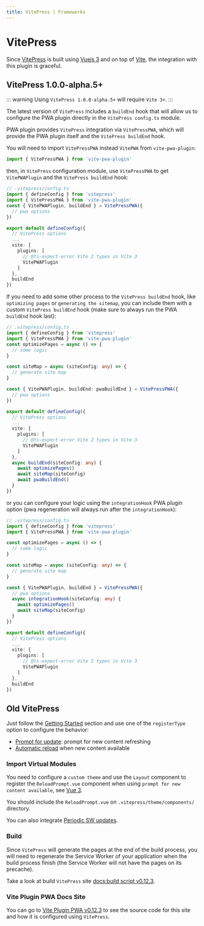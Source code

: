 ```yaml
---
title: VitePress | Frameworks
---
```


# VitePress

Since [VitePress](https://vitepress.vuejs.org/) is built using [Vuejs 3](https://v3.vuejs.org/) and 
on top of [Vite](https://vitejs.dev/), the integration with this plugin is graceful.

## VitePress 1.0.0-alpha.5+

::: warning
Using `VitePress 1.0.0-alpha.5+` will require `Vite 3+`.
:::

The latest version of `VitePress` includes a `buildEnd` hook that will allow us to configure the PWA plugin directly in the `VitePress config.ts` module.

PWA plugin provides `VitePress` integration via `VitePressPWA`, which will provide the PWA plugin itself and the `VitePress buildEnd` hook.

You will need to import `VitePressPWA` instead `VitePWA` from `vite-pwa-plugin`:
```ts
import { VitePressPWA } from 'vite-pwa-plugin'
```

then, in `VitePress` configuration module, use `VitePressPWA` to get `VitePWAPlugin` and the `VitePress buildEnd` hook:
``` ts
// .vitepress/config.ts
import { defineConfig } from 'vitepress'
import { VitePressPWA } from 'vite-pwa-plugin'
const { VitePWAPlugin, buildEnd } = VitePressPWA({
  // pwa options
})

export default defineConfig({
  // VitePress options
  ...
  vite: {
    plugins: [
      // @ts-expect-error Vite 2 types in Vite 3
      VitePWAPlugin
    ]
  },
  buildEnd
})
```

If you need to add some other process to the `VitePress buildEnd` hook, like `optimizing pages` or `generating the sitemap`, you can include them with a custom `VitePress buildEnd` hook (make sure to always run the PWA `buildEnd` hook last):
``` ts
// .vitepress/config.ts
import { defineConfig } from 'vitepress'
import { VitePressPWA } from 'vite-pwa-plugin'
const optimizePages = async () => {
  // some logic
}

const siteMap = async (siteConfig: any) => {
  // generate site map
}

const { VitePWAPlugin, buildEnd: pwaBuildEnd } = VitePressPWA({
  // pwa options
})

export default defineConfig({
  // VitePress options
  ...
  vite: {
    plugins: [
      // @ts-expect-error Vite 2 types in Vite 3
      VitePWAPlugin
    ]
  },
  async buildEnd(siteConfig: any) {
    await optimizePages()
    await siteMap(siteConfig)
    await pwaBuildEnd()
  }
})
```

or you can configure your logic using the `integrationHook` PWA plugin option (pwa regeneration will always run after the `integrationHook`):

``` ts
// .vitepress/config.ts
import { defineConfig } from 'vitepress'
import { VitePressPWA } from 'vite-pwa-plugin'

const optimizePages = async () => {
  // some logic
}

const siteMap = async (siteConfig: any) => {
  // generate site map
}

const { VitePWAPlugin, buildEnd } = VitePressPWA({
  // pwa options
  async integrationHook(siteConfig: any) {
    await optimizePages()
    await siteMap(siteConfig)
  }
})

export default defineConfig({
  // VitePress options
  ...
  vite: {
    plugins: [
      // @ts-expect-error Vite 2 types in Vite 3
      VitePWAPlugin
    ]
  },
  buildEnd
})
```

## Old VitePress

Just follow the [Getting Started](/guide/) section and use one of the `registerType` option to configure
the behavior:

- [Prompt for update](/guide/prompt-for-update): prompt for new content refreshing
- [Automatic reload](/guide/auto-update) when new content available

### Import Virtual Modules

You need to configure a `custom theme` and use the `Layout` component to register the `ReloadPrompt.vue` component
when using `prompt for new content available`, see [Vue 3](/frameworks/vue#vue-3).

You should include the `ReloadPrompt.vue` on `.vitepress/theme/components/` directory.

You can also integrate [Periodic SW updates](/guide/periodic-sw-updates).

### Build

Since `VitePress` will generate the pages at the end of the build process, you will need to regenerate the Service 
Worker of your application when the build process finish (the Service Worker will not have the pages on its precache).

Take a look at build `VitePress` site [docs:build script v0.12.3](https://github.com/antfu/vite-plugin-pwa/blob/v0.12.3/docs/package.json#L7).

### Vite Plugin PWA Docs Site

You can go to [Vite Plugin PWA v0.12.3](https://github.com/antfu/vite-plugin-pwa/tree/v0.12.3/docs) to see the 
source code for this site and how it is configured using `VitePress`.
